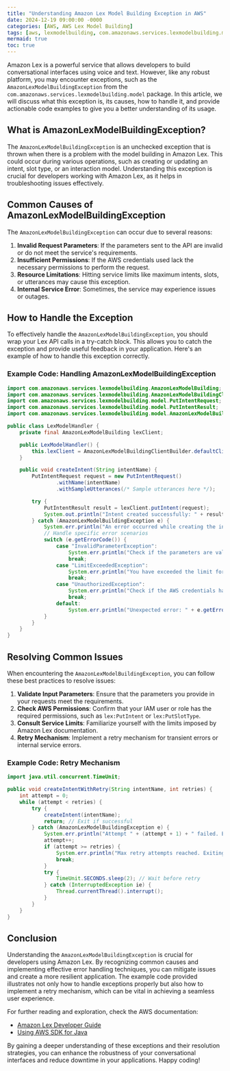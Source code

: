 ```yaml
---
title: "Understanding Amazon Lex Model Building Exception in AWS"
date: 2024-12-19 09:00:00 -0000
categories: [AWS, AWS Lex Model Building]
tags: [aws, lexmodelbuilding, com.amazonaws.services.lexmodelbuilding.model]
mermaid: true
toc: true
---
```



Amazon Lex is a powerful service that allows developers to build conversational interfaces using voice and text. However, like any robust platform, you may encounter exceptions, such as the `AmazonLexModelBuildingException` from the `com.amazonaws.services.lexmodelbuilding.model` package. In this article, we will discuss what this exception is, its causes, how to handle it, and provide actionable code examples to give you a better understanding of its usage.

## What is AmazonLexModelBuildingException?

The `AmazonLexModelBuildingException` is an unchecked exception that is thrown when there is a problem with the model building in Amazon Lex. This could occur during various operations, such as creating or updating an intent, slot type, or an interaction model. Understanding this exception is crucial for developers working with Amazon Lex, as it helps in troubleshooting issues effectively.

## Common Causes of AmazonLexModelBuildingException

The `AmazonLexModelBuildingException` can occur due to several reasons:

1. **Invalid Request Parameters**: If the parameters sent to the API are invalid or do not meet the service's requirements.
2. **Insufficient Permissions**: If the AWS credentials used lack the necessary permissions to perform the request.
3. **Resource Limitations**: Hitting service limits like maximum intents, slots, or utterances may cause this exception.
4. **Internal Service Error**: Sometimes, the service may experience issues or outages.

## How to Handle the Exception

To effectively handle the `AmazonLexModelBuildingException`, you should wrap your Lex API calls in a try-catch block. This allows you to catch the exception and provide useful feedback in your application. Here's an example of how to handle this exception correctly.

### Example Code: Handling AmazonLexModelBuildingException

```java
import com.amazonaws.services.lexmodelbuilding.AmazonLexModelBuilding;
import com.amazonaws.services.lexmodelbuilding.AmazonLexModelBuildingClientBuilder;
import com.amazonaws.services.lexmodelbuilding.model.PutIntentRequest;
import com.amazonaws.services.lexmodelbuilding.model.PutIntentResult;
import com.amazonaws.services.lexmodelbuilding.model.AmazonLexModelBuildingException;

public class LexModelHandler {
    private final AmazonLexModelBuilding lexClient;

    public LexModelHandler() {
        this.lexClient = AmazonLexModelBuildingClientBuilder.defaultClient();
    }

    public void createIntent(String intentName) {
        PutIntentRequest request = new PutIntentRequest()
                .withName(intentName)
                .withSampleUtterances(/* Sample utterances here */);

        try {
            PutIntentResult result = lexClient.putIntent(request);
            System.out.println("Intent created successfully: " + result.getIntent().getName());
        } catch (AmazonLexModelBuildingException e) {
            System.err.println("An error occurred while creating the intent: " + e.getErrorMessage());
            // Handle specific error scenarios
            switch (e.getErrorCode()) {
                case "InvalidParameterException":
                    System.err.println("Check if the parameters are valid.");
                    break;
                case "LimitExceededException":
                    System.err.println("You have exceeded the limit for intents.");
                    break;
                case "UnauthorizedException":
                    System.err.println("Check if the AWS credentials have permission.");
                    break;
                default:
                    System.err.println("Unexpected error: " + e.getErrorCode());
            }
        }
    }
}
```

## Resolving Common Issues

When encountering the `AmazonLexModelBuildingException`, you can follow these best practices to resolve issues:

1. **Validate Input Parameters**: Ensure that the parameters you provide in your requests meet the requirements.
2. **Check AWS Permissions**: Confirm that your IAM user or role has the required permissions, such as `lex:PutIntent` or `lex:PutSlotType`.
3. **Consult Service Limits**: Familiarize yourself with the limits imposed by Amazon Lex documentation.
4. **Retry Mechanism**: Implement a retry mechanism for transient errors or internal service errors.

### Example Code: Retry Mechanism

```java
import java.util.concurrent.TimeUnit;

public void createIntentWithRetry(String intentName, int retries) {
    int attempt = 0;
    while (attempt < retries) {
        try {
            createIntent(intentName);
            return; // Exit if successful
        } catch (AmazonLexModelBuildingException e) {
            System.err.println("Attempt " + (attempt + 1) + " failed. Error: " + e.getErrorMessage());
            attempt++;
            if (attempt >= retries) {
                System.err.println("Max retry attempts reached. Exiting.");
                break;
            }
            try {
                TimeUnit.SECONDS.sleep(2); // Wait before retry
            } catch (InterruptedException ie) {
                Thread.currentThread().interrupt();
            }
        }
    }
}
```

## Conclusion

Understanding the `AmazonLexModelBuildingException` is crucial for developers using Amazon Lex. By recognizing common causes and implementing effective error handling techniques, you can mitigate issues and create a more resilient application. The example code provided illustrates not only how to handle exceptions properly but also how to implement a retry mechanism, which can be vital in achieving a seamless user experience.

For further reading and exploration, check the AWS documentation:
- [Amazon Lex Developer Guide](https://docs.aws.amazon.com/lex/latest/dg/what-is.html)
- [Using AWS SDK for Java](https://docs.aws.amazon.com/sdk-for-java/latest/developer-guide/home.html)

By gaining a deeper understanding of these exceptions and their resolution strategies, you can enhance the robustness of your conversational interfaces and reduce downtime in your applications. Happy coding!